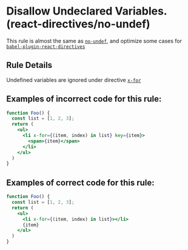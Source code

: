 # Disallow Undeclared Variables. (react-directives/no-undef)

This rule is almost the same as [`no-undef`](https://eslint.org/docs/rules/no-undef), and optimize some cases for [`babel-plugin-react-directives`](https://github.com/peakchen90/babel-plugin-react-directives)

## Rule Details

Undefined variables are ignored under directive [`x-for`](https://github.com/peakchen90/babel-plugin-react-directives#x-for)

## Examples of **incorrect** code for this rule:

```jsx harmony
function Foo() {
  const list = [1, 2, 3];
  return (
    <ul>
      <li x-for={(item, index) in list} key={item}>
        <span>{item}</span>
      </li>
    </ul>
  )
}
```

## Examples of **correct** code for this rule:

```jsx harmony
function Foo() {
  const list = [1, 2, 3];
  return (
    <ul>
      <li x-for={(item, index) in list}></li>
      {item}
    </ul>
  )
}
```
